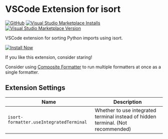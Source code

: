 # VSCode Extension for isort

[![GitHub](https://img.shields.io/github/license/34j/vscode-isort?logo=github&logoColor=%23181717)](https://github.com/34j/vscode-isort)
[![Visual Studio Marketplace Installs](https://img.shields.io/visual-studio-marketplace/i/mikoz.isort-formatter?logo=visual-studio-code&logoColor=%23007ACC)](https://marketplace.visualstudio.com/items?itemName=mikoz.isort-formatter)
[![Visual Studio Marketplace Version](https://img.shields.io/visual-studio-marketplace/v/mikoz.isort-formatter)](https://marketplace.visualstudio.com/items?itemName=mikoz.isort-formatter)

VSCode extension for sorting Python imports using isort.

[![Install Now](https://img.shields.io/badge/-Install%20Now-107C10?style=for-the-badge&logo=visualstudiocode)](https://marketplace.visualstudio.com/items?itemName=mikoz.isort-formatter)

If you like this extension, consider staring!

Consider using [Composite Formatter](https://marketplace.visualstudio.com/items?itemName=mikoz.composite-formatter) to run multiple formatters at once as a single formatter.

## Extension Settings

|Name|Description|
|----|-----------|
| `isort-formatter.useIntegratedTerminal`| Whether to use integrated terminal instead of hidden terminal. (Not recommended)|

<!--## Known Issues-->